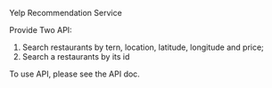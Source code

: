 Yelp Recommendation Service

Provide Two API:
  1. Search restaurants by tern, location, latitude, longitude and price;
  2. Search a restaurants by its id

To use API, please see the API doc.
